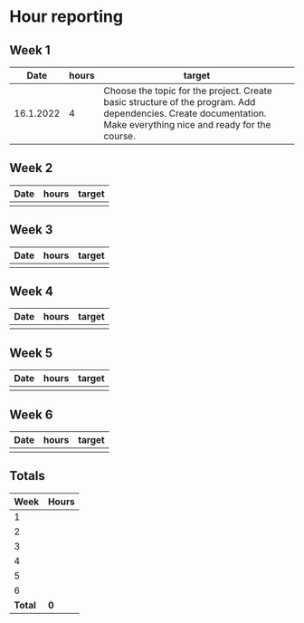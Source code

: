 # Hour reporting

## Week 1

Date       | hours | target|
-----------|------|--------|
16.1.2022 | 4 | Choose the topic for the project. Create basic structure of the program. Add dependencies. Create documentation. Make everything nice and ready for the course. |


## Week 2

Date       | hours | target|
-----------|------|--------|
 |  |  |


## Week 3

Date       | hours | target|
-----------|------|--------|
 |  |  |


## Week 4

Date       | hours | target|
-----------|------|--------|
 |   |   |


## Week 5

Date       | hours | target|
-----------|------|--------|
 |  |  |


## Week 6
Date       | hours| target|
-----------|------|--------|
 |  |  |


## Totals

 Week   | Hours     |
--------|----------|
 1      |       |
 2      |       |
 3      |        |
 4      |        |
 5      |        |
 6      |       |
**Total** | **0**|
